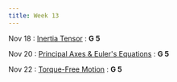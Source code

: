 ```yaml
---
title: Week 13
---
```


Nov 18
: [Inertia Tensor](#)
  : **G 5**

Nov 20
: [Principal Axes & Euler's Equations](#)
  : **G 5**

Nov 22
: [Torque-Free Motion](#)
  : **G 5**